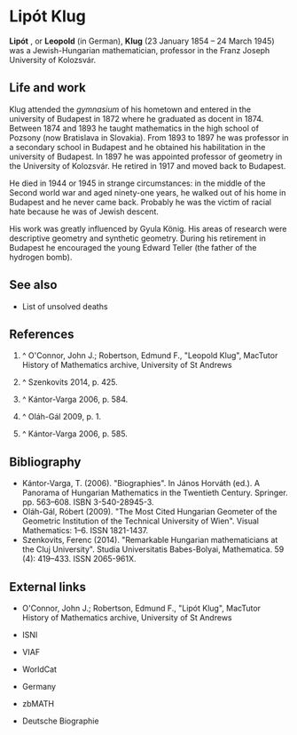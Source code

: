# Lipót Klug



**Lipót** , or **Leopold**  (in German), **Klug**  (23 January 1854 – 24 March 1945) was a Jewish-Hungarian mathematician, professor in the Franz Joseph University of Kolozsvár.

## Life and work

Klug attended the *gymnasium*  of his hometown and entered in the university of Budapest in 1872 where he graduated as docent in 1874. Between 1874 and 1893 he taught mathematics in the high school of Pozsony (now Bratislava in Slovakia). From 1893 to 1897 he was professor in a secondary school in Budapest and he obtained his habilitation in the university of Budapest. In 1897 he was appointed professor of geometry in the University of Kolozsvár. He retired in 1917 and moved back to Budapest.

He died in 1944 or 1945 in strange circumstances: in the middle of the Second world war and aged ninety-one years, he walked out of his home in Budapest and he never came back. Probably he was the victim of racial hate because he was of Jewish descent.

His work was greatly influenced by Gyula König. His areas of research were descriptive geometry and synthetic geometry. During his retirement in Budapest he encouraged the young Edward Teller (the father of the hydrogen bomb).

## See also

 - List of unsolved deaths

## References

 1. ^ O'Connor, John J.; Robertson, Edmund F., "Leopold Klug", MacTutor History of Mathematics archive, University of St Andrews

 2. ^ Szenkovits 2014, p. 425.

 3. ^ Kántor-Varga 2006, p. 584.

 4. ^ Oláh-Gál 2009, p. 1.

 5. ^ Kántor-Varga 2006, p. 585.


## Bibliography

 - Kántor-Varga, T. (2006). "Biographies".  In János Horváth (ed.). A Panorama of Hungarian Mathematics in the Twentieth Century. Springer. pp. 563–608. ISBN 3-540-28945-3.
 - Oláh-Gál, Róbert (2009). "The Most Cited Hungarian Geometer of the Geometric Institution of the Technical University of Wien". Visual Mathematics: 1–6. ISSN 1821-1437.
 - Szenkovits, Ferenc (2014). "Remarkable Hungarian mathematicians at the Cluj University". Studia Universitatis Babes-Bolyai, Mathematica. 59 (4): 419–433. ISSN 2065-961X.

## External links

 - O'Connor, John J.; Robertson, Edmund F., "Lipót Klug", MacTutor History of Mathematics archive, University of St Andrews

 - ISNI
 - VIAF
 - WorldCat

 - Germany

 - zbMATH

 - Deutsche Biographie

